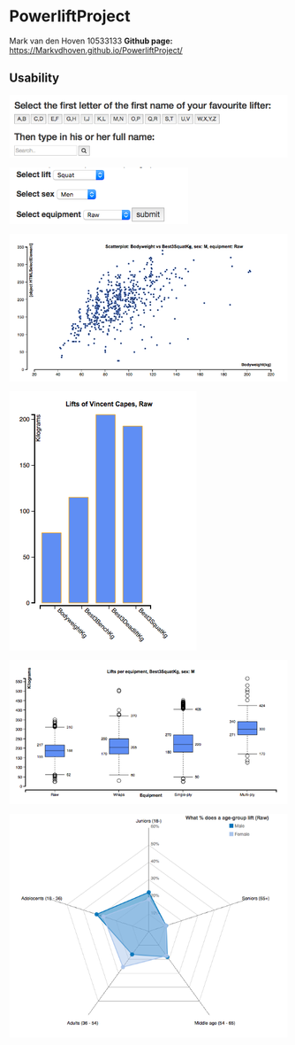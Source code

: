 # PowerliftProject
Mark van den Hoven 10533133
**Github page:**  https://Markvdhoven.github.io/PowerliftProject/

Usability
--------------------
![alt text](https://github.com/Markvdhoven/PowerliftProject/blob/master/doc/README1.JPG)

![alt text](https://github.com/Markvdhoven/PowerliftProject/blob/master/doc/README2.JPG)

![alt text](https://github.com/Markvdhoven/PowerliftProject/blob/master/doc/README3.JPG)

![alt text](https://github.com/Markvdhoven/PowerliftProject/blob/master/doc/README4.JPG)

![alt text](https://github.com/Markvdhoven/PowerliftProject/blob/master/doc/README5.JPG)

![alt text](https://github.com/Markvdhoven/PowerliftProject/blob/master/doc/README6.JPG)


